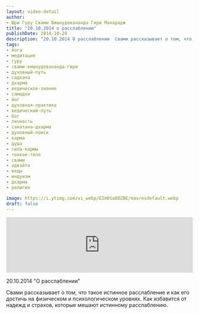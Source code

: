 ```yaml
---
layout: video-detail
author:
- Шри Гуру Свами Вишнудевананда Гири Махарадж
title: "20.10.2014 о расслаблении"
publishDate: 2014-10-20
description: "20.10.2014 О расслаблении  Свами рассказывает о том, что такое истинное расслабление и как его достичь на физическом и психологическом уровнях. Как избавится от надежд и страхов, которые мешают истинному расслаблению."
tags: 
- йога
- медитация
- гуру
- свами-вишнудевананда-гири
- духовный-путь
- садхана
- дхарма
- ведическое-знание
- самадхи
- йог
- духовная-практика
- ведический-путь
- бог
- личность
- санатана-дхарма
- духовный-поиск
- карма
- душа
- сила-кармы
- тонкое-тело
- свами
- адвайта
- веды
- индуизм
- дхарма
- религия

image: https://i.ytimg.com/vi_webp/EIm0Sa8DZBE/maxresdefault.webp
draft: false
---
```


<iframe width="100%" src="https://www.youtube.com/embed/EIm0Sa8DZBE" frameborder="0" allowfullscreen=""></iframe> 

 20.10.2014 "О расслаблении"

 Свами рассказывает о том, что такое истинное расслабление и как его достичь на физическом и психологическом уровнях. Как избавится от надежд и страхов, которые мешают истинному расслаблению.  

  

 